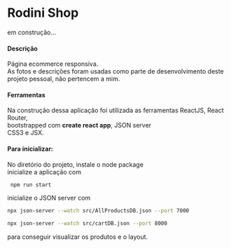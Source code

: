 # Rodini Shop

em construção...

<h4>Descrição</h4>

Página ecommerce responsiva. <br />
As fotos e descrições foram usadas como parte de desenvolvimento deste projeto pessoal, não pertencem a mim.

<h4>Ferramentas</h4>

Na construção dessa aplicação foi utilizada as ferramentas ReactJS, React Router, <br/>
bootstrapped com **create react app**, JSON server <br />
CSS3 e JSX.

<h4>Para inicializar:</h4>

No diretório do projeto, instale o node package <br/> 
inicialize a aplicação com 

```bash
 npm run start
```
inicialize o JSON server com <br />
```bash
npx json-server --watch src/AllProductsDB.json --port 7000 
```
```bash
npx json-server --watch src/cartDB.json --port 8000
```
para conseguir visualizar os produtos e o layout. 


